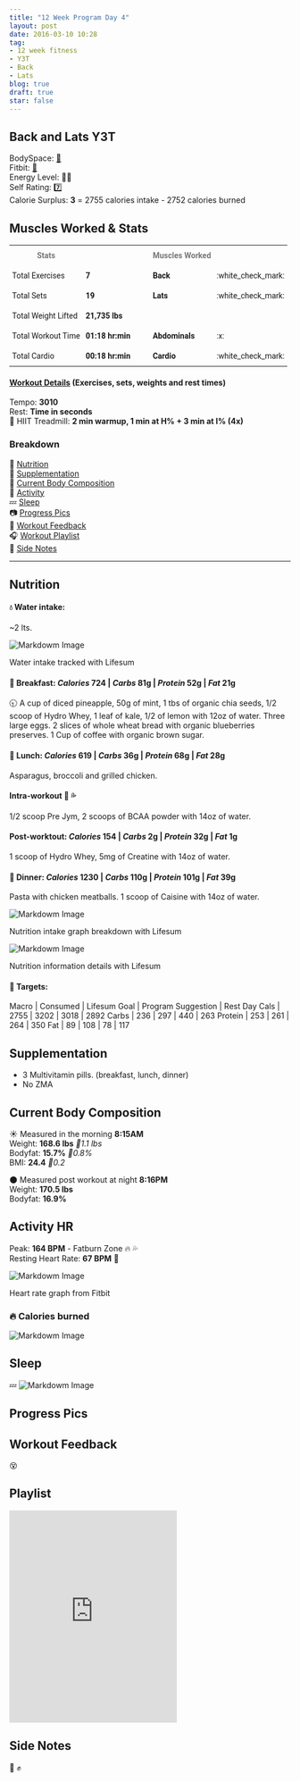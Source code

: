```yaml
---
title: "12 Week Program Day 4"
layout: post
date: 2016-03-10 10:28
tag:
- 12 week fitness
- Y3T
- Back
- Lats
blog: true
draft: true
star: false
---
```

## Back and Lats Y3T

BodySpace: [:muscle:](http://bodyspace.bodybuilding.com/brenodamata/) <br>
Fitbit: [:running:](https://www.fitbit.com/user/3WJZ2S) <br>
Energy Level: :battery::battery: <br>
Self Rating: :seven:<br>
Calorie Surplus: **3** = 2755 calories intake - 2752 calories burned <br>

## Muscles Worked & Stats


<style type="text/css">
.tg  {border-collapse:collapse;border-spacing:0;}
.tg td{font-family:Roboto, sans-serif;font-size:14px;padding:10px 5px;border-style:solid;border-width:0px;overflow:hidden;word-break:normal;}
.tg th{font-family:Roboto, sans-serif;font-size:14px;font-weight:normal;padding:10px 5px;border-style:solid;border-width:0px;overflow:hidden;word-break:normal;}
.tg .tg-lqy6{text-align:right;vertical-align:top}
.tg .tg-yw4l{vertical-align:top}
</style>
<table class="tg">
  <tr>
    <th class="tg-yw4l" style="font-weight:bold; color:#777">Stats</th>
    <th class="tg-yw4l"></th>
    <th class="tg-yw4l"></th>
    <th class="tg-yw4l"></th>
    <th class="tg-yw4l"></th>
    <th class="tg-yw4l" style="font-weight:bold; color:#777">Muscles Worked</th>
    <th class="tg-yw4l"></th>
  </tr>
  <tr>
    <td class="tg-yw4l">Total Exercises</td>
    <td class="tg-yw4l" style="font-weight:bold;">7</td>
    <td></td>
    <td></td>
    <td></td>
    <td class="tg-yw4l" style="font-weight:bold;">Back</td>
    <td class="tg-yw4l">:white_check_mark:</td> <!-- Use :white_check_mark: or :x: -->
  </tr>
  <tr>
    <td class="tg-yw4l">Total Sets</td>
    <td class="tg-yw4l" style="font-weight:bold;">19</td>
    <td></td>
    <td></td>
    <td></td>
    <td class="tg-yw4l" style="font-weight:bold;">Lats</td>
    <td class="tg-yw4l">:white_check_mark:</td>
  </tr>
  <tr>
    <td class="tg-yw4l">Total Weight Lifted</td>
    <td class="tg-yw4l" style="font-weight:bold;">21,735 lbs</td>
    <td></td>
    <td></td>
    <td></td>
    <td class="tg-yw4l" style="font-weight:bold;"><!-- Secondary muscle group worked --></td>
    <td class="tg-lqy6"></td>
  </tr>
  <tr>
    <td class="tg-yw4l">Total Workout Time</td>
    <td class="tg-yw4l" style="font-weight:bold;">01:18 hr:min</td>
    <td></td>
    <td></td>
    <td></td>
    <td class="tg-yw4l" style="font-weight:bold;">Abdominals</td>
    <td class="tg-yw4l">:x:</td>
  </tr>
  <tr>
    <td class="tg-yw4l">Total Cardio</td>
    <td class="tg-yw4l" style="font-weight:bold;">00:18 hr:min</td>
    <td></td>
    <td></td>
    <td></td>
    <td class="tg-yw4l" style="font-weight:bold;">Cardio</td>
    <td class="tg-yw4l">:white_check_mark:</td>
  </tr>
</table>

#### [Workout Details](http://my.bodybuilding.com/workouts/viewworkoutlog/brenodamata/56e203460cf250667e0c7455) (Exercises, sets, weights and rest times)
Tempo: **3010** <br> <!-- [ABCD] A: negative, B: Flex position, C: Force, D: Starting position -->
Rest: **Time in seconds**<br>
:running: HIIT Treadmill: **2 min warmup, 1 min at H%  + 3 min at I% (4x)**<br>

<div class="breaker"></div>

### Breakdown
:meat_on_bone: [Nutrition](#nutrition) <br>
:pill: [Supplementation](#supplementation) <br>
:muscle: [Current Body Composition](#current-body-composition) <br>
:heartbeat: [Activity](#activity-hr) <br>
:zzz: [Sleep](#sleep) <br>
:camera: [Progress Pics](#progress-pics) <br>
:thought_balloon: [Workout Feedback](#workout-feedback) <br>
:headphones: [Workout Playlist](#playlist) <br>
:pencil: [Side Notes](#side-notes) <br>

---

## Nutrition

#### :droplet: Water intake:
~2 lts.

![Markdowm Image][water]
<figcaption class="caption">Water intake tracked with Lifesum</figcaption>

#### :egg: Breakfast: *Calories* **724** | *Carbs* **81g** | *Protein* **52g** | *Fat* **21g**
:clock930: A cup of diced pineapple, 50g of mint, 1 tbs of organic chia seeds, 1/2 scoop of Hydro Whey, 1 leaf of kale, 1/2 of lemon with 12oz of water. Three large eggs. 2 slices of whole wheat bread with organic blueberries preserves. 1 Cup of coffee with organic brown sugar.

#### :poultry_leg: Lunch: *Calories* **619** | *Carbs* **36g** | *Protein* **68g** | *Fat* **28g**
Asparagus, broccoli and grilled chicken.

#### Intra-workout :muscle: :sweat_drops:
1/2 scoop Pre Jym, 2 scoops of BCAA powder with 14oz of water.

#### Post-worktout: *Calories* **154** | *Carbs* **2g** | *Protein* **32g** | *Fat* **1g**
1 scoop of Hydro Whey, 5mg of Creatine with 14oz of water.

#### :curry: Dinner: *Calories* **1230** | *Carbs* **110g** | *Protein* **101g** | *Fat* **39g**
Pasta with chicken meatballs. 1 scoop of Caisine with 14oz of water.

![Markdowm Image][nutrition-intake]
<figcaption class="caption">Nutrition intake graph breakdown with Lifesum</figcaption>

![Markdowm Image][nutrition-info]
<figcaption class="caption">Nutrition information details with Lifesum</figcaption>

#### :dart: Targets:

Macro | Consumed | Lifesum Goal | Program Suggestion | Rest Day
Cals | 2755 | 3202 | 3018 | 2892
Carbs | 236 | 297 | 440 | 263
Protein | 253 | 261 | 264 | 350
Fat | 89 | 108 | 78 | 117

## Supplementation

* 3 Multivitamin pills. (breakfast, lunch, dinner)
* No ZMA

## Current Body Composition
:sunny: Measured in the morning **8:15AM** <br>
Weight: **168.6 lbs** *:small_red_triangle_down:1.1 lbs*<br>
Bodyfat: **15.7%** *:small_red_triangle:0.8%*<br>
BMI: **24.4** *:small_red_triangle_down:0.2*

:new_moon: Measured post workout at night **8:16PM** <br>
Weight: **170.5 lbs**<br>
Bodyfat: **16.9%**<br>

## Activity HR

Peak: **164 BPM** - Fatburn Zone :fire: :sweat_drops: <br>
Resting Heart Rate: **67 BPM** :heartbeat:

![Markdowm Image][heart-rate]
<figcaption class="caption">Heart rate graph from Fitbit</figcaption>


### :fire: Calories burned

![Markdowm Image][calories]


## Sleep

:zzz:
![Markdowm Image][sleep]

## Progress Pics

<!-- :no_entry_sign: -->
<!-- OR -->
<!-- ![Markdowm Image][progress-pic-1]
![Markdowm Image][progress-pic-2] -->

## Workout Feedback

:dizzy_face:

## Playlist

<iframe src="https://embed.spotify.com/?uri=spotify%3Auser%3Abbcommusclemusic%3Aplaylist%3A3AWRBXoaJ1qC1mqM0fL144" width="300" height="380" frameborder="0" allowtransparency="true"></iframe>

## Side Notes

<!-- :sunny: Underslept, 2 nights in a row. <br> -->
<!-- :new_moon: Night time notes <br> -->

:smoking: :fist:

<!-- Links: -->

[example]: https://ipfs.pics/ipfs/Qmc2UGFKA21U6oATLpvajBSiNQo7DZcproprrRkbXjFXaL
[weight]: https://ipfs.pics/ipfs/QmW3FgNGeD46kHEryFUw1ftEUqRw254WkKxYeKaouz7DJA
[activity]: https://ipfs.pics/ipfs/QmYZecrcEcHrWTA3sJ5yw5vSBZ1HkicABLeQ8tkXiCNnA6
[calories]: h
[heart-rate]: h
[sleep]: https://ipfs.pics/ipfs/QmW3FgNGeD46kHEryFUw1ftEUqRw254WkKxYeKaouz7DJA
[water]: https://ipfs.pics/ipfs/QmQas6hQW4zazKFNBrWQf3iKmgAy74RztUavfe4Wndo3HM
[progress-pic-1]: h
[progress-pic-2]: h
[nutrition-intake]: https://ipfs.pics/ipfs/QmadwGyXKpdpsNakirJbPZoU6CUkcccneEUUKNQP2nTQ69
[nutrition-info]: https://ipfs.pics/ipfs/QmTGnkYEFURsoMGQTBtZvWX24E8bLYvBEktPLJ2uaYGW1S
